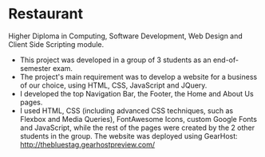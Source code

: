 # Restaurant
Higher Diploma in Computing, Software Development, Web Design and Client Side Scripting module.
- This project was developed in a group of 3 students as an end-of-semester exam.
- The project's main requirement was to develop a website for a business of our choice, using HTML, CSS, JavaScript and JQuery.
- I developed the top Navigation Bar, the Footer, the Home and About Us pages.
- I used HTML, CSS (including advanced CSS techniques, such as  Flexbox and Media Queries), FontAwesome Icons, custom Google Fonts and JavaScript, while the rest of the pages were created by the 2 other students in the group.
The website was deployed using GearHost: http://thebluestag.gearhostpreview.com/
